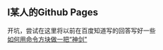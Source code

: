 ## I某人的Github Pages

开坑，尝试在这里将以前在百度知道写的回答写好一些  
 [如何用命令方块做一把“神剑"](http://inapp.iccmc.cc/如何用命令方块做一把“神剑")
